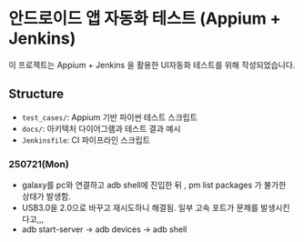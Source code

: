 # 안드로이드 앱 자동화 테스트 (Appium + Jenkins)

이 프로젝트는 Appium + Jenkins 을 활용한 UI자동화 테스트를 위해 작성되었습니다.

## Structure

- `test_cases/`: Appium 기반 파이썬 테스트 스크립트
- `docs/`: 아키텍처 다이어그램과 테스트 결과 예시
- `Jenkinsfile`: CI 파이프라인 스크립트

### 250721(Mon)

- galaxy를 pc와 연결하고 adb shell에 진입한 뒤 , pm list packages 가 불가한 상태가 발생함.
- USB3.0을 2.0으로 바꾸고 재시도하니 해결됨. 일부 고속 포트가 문제를 발생시킨다고,,,
- adb start-server -> adb devices -> adb shell
